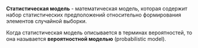 **Статистическая модель** - математическая модель, которая содержит набор статистических предположений относительно формирования элементов случайной выборки.

Когда статистическая модель описывается в терминах вероятностей, то она называется **вероятностной моделью** (probabilistic model).